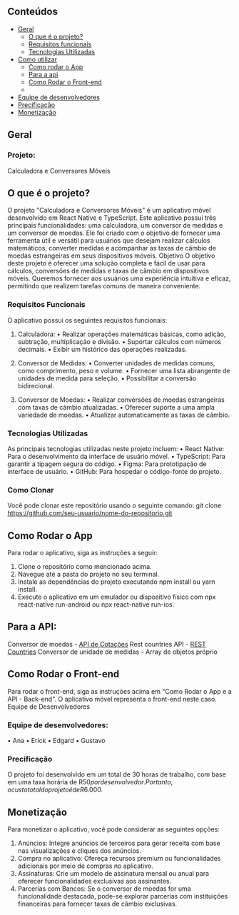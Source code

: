 ## Conteúdos

- [Geral](#projeto)
  - [O que é o projeto?](#O-que-é-o-projeto)
  - [Requisitos funcionais](#requistos-funcionais)
  - [Tecnologias Utilizadas](#tecnologias-utilizadas)
- [Como utilizar](#como-clonar)
  - [Como rodar o App](#como-rodar-o-app)
  - [Para a api](#para-a-api)
  - [Como Rodar o Front-end](#como-rodar-o-front-end)
  - 
- [Equipe de desenvolvedores](#equipe-de-desenvolvedores)
- [Precificação](#precificação)
- [Monetização](#monetização)

## Geral

### Projeto:
Calculadora e Conversores Móveis

## O que é o projeto?

O projeto "Calculadora e Conversores Móveis" é um aplicativo móvel desenvolvido em React Native e TypeScript. Este aplicativo possui três principais funcionalidades: uma calculadora, um conversor de medidas e um conversor de moedas. Ele foi criado com o objetivo de fornecer uma ferramenta útil e versátil para usuários que desejam realizar cálculos matemáticos, converter medidas e acompanhar as taxas de câmbio de moedas estrangeiras em seus dispositivos móveis.
Objetivo
O objetivo deste projeto é oferecer uma solução completa e fácil de usar para cálculos, conversões de medidas e taxas de câmbio em dispositivos móveis. Queremos fornecer aos usuários uma experiência intuitiva e eficaz, permitindo que realizem tarefas comuns de maneira conveniente.

### Requisitos Funcionais
O aplicativo possui os seguintes requisitos funcionais:

1.	Calculadora:
•	Realizar operações matemáticas básicas, como adição, subtração, multiplicação e divisão.
•	Suportar cálculos com números decimais.
•	Exibir um histórico das operações realizadas.

3.	Conversor de Medidas:
•	Converter unidades de medidas comuns, como comprimento, peso e volume.
•	Fornecer uma lista abrangente de unidades de medida para seleção.
•	Possibilitar a conversão bidirecional.

5.	Conversor de Moedas:
•	Realizar conversões de moedas estrangeiras com taxas de câmbio atualizadas.
•	Oferecer suporte a uma ampla variedade de moedas.
•	Atualizar automaticamente as taxas de câmbio.

### Tecnologias Utilizadas
As principais tecnologias utilizadas neste projeto incluem:
•	React Native: Para o desenvolvimento da interface de usuário móvel.
•	TypeScript: Para garantir a tipagem segura do código.
•	Figma: Para prototipação de interface de usuário.
•	GitHub: Para hospedar o código-fonte do projeto.

### Como Clonar
Você pode clonar este repositório usando o seguinte comando:
git clone https://github.com/seu-usuario/nome-do-repositorio.git 

## Como Rodar o App
Para rodar o aplicativo, siga as instruções a seguir:
1.	Clone o repositório como mencionado acima.
2.	Navegue até a pasta do projeto no seu terminal.
3.	Instale as dependências do projeto executando npm install ou yarn install.
4.	Execute o aplicativo em um emulador ou dispositivo físico com npx react-native run-android ou npx react-native run-ios.

## Para a API:
Conversor de moedas - [API de Cotações](https://docs.awesomeapi.com.br/api-de-moedas)
Rest countries API - [REST Countries](https://restcountries.com/)
Conversor de unidade de medidas - Array de objetos próprio

## Como Rodar o Front-end
Para rodar o front-end, siga as instruções acima em "Como Rodar o App e a API - Back-end". O aplicativo móvel representa o front-end neste caso.
Equipe de Desenvolvedores

### Equipe de desenvolvedores:
•	Ana
•	Erick
•	Edgard
•	Gustavo

### Precificação
O projeto foi desenvolvido em um total de 30 horas de trabalho, com base em uma taxa horária de R$50 por desenvolvedor. Portanto, o custo total do projeto é de R$6.000.

## Monetização

Para monetizar o aplicativo, você pode considerar as seguintes opções:
1.	Anúncios: Integre anúncios de terceiros para gerar receita com base nas visualizações e cliques dos anúncios.
2.	Compra no aplicativo: Ofereça recursos premium ou funcionalidades adicionais por meio de compras no aplicativo.
3.	Assinaturas: Crie um modelo de assinatura mensal ou anual para oferecer funcionalidades exclusivas aos assinantes.
4.	Parcerias com Bancos: Se o conversor de moedas for uma funcionalidade destacada, pode-se explorar parcerias com instituições financeiras para fornecer taxas de câmbio exclusivas.


